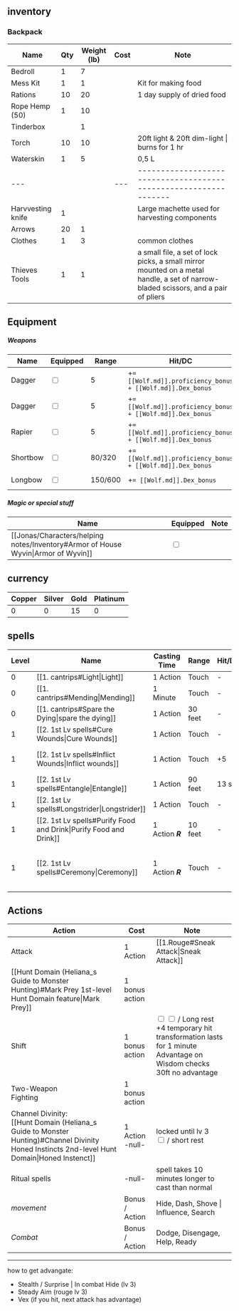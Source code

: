 
## inventory
### Backpack
| Name              | Qty | Weight (lb) | Cost | Note                                                                                                                               |
| ----------------- | --- | ----------- | ---- | ---------------------------------------------------------------------------------------------------------------------------------- |
| Bedroll           | 1   | 7           |      |                                                                                                                                    |
| Mess Kit          | 1   | 1           |      | Kit for making food                                                                                                                |
| Rations           | 10  | 20          |      | 1 day supply of dried food                                                                                                         |
| Rope Hemp (50)    | 1   | 10          |      |                                                                                                                                    |
| Tinderbox         |     | 1           |      |                                                                                                                                    |
| Torch             | 10  | 10          |      | 20ft light & 20ft dim-light \| burns for 1 hr                                                                                      |
| Waterskin         | 1   | 5           |      | 0,5 L                                                                                                                              |
| ---               |     |             | ---  | ----------------------------------------------------------------                                                                   |
| Harvvesting knife | 1   |             |      | Large machette used for harvesting components                                                                                      |
| Arrows            | 20  | 1           |      |                                                                                                                                    |
| Clothes           | 1   | 3           |      | common clothes                                                                                                                     |
| Thieves Tools     | 1   | 1           |      | a small file, a set of lock picks, a small mirror mounted on a metal handle, a set of narrow-bladed scissors, and a pair of pliers |

## Equipment
##### Weapons
| Name     | Equipped                          | Range   | Hit/DC                                                     | Damage                        | Mastery | Note |
| -------- | --------------------------------- | ------- | ---------------------------------------------------------- | ----------------------------- | ------- | ---- |
| Dagger   | <input type="checkbox" unchecked> | 5       | +`= [[Wolf.md]].proficiency_bonus + [[Wolf.md]].Dex_bonus` | 1d4+`= [[Wolf.md]].Dex_bonus` |         |      |
| Dagger   | <input type="checkbox" unchecked> | 5       | +`= [[Wolf.md]].proficiency_bonus + [[Wolf.md]].Dex_bonus` | 1d4+`= [[Wolf.md]].Dex_bonus` |         |      |
| Rapier   | <input type="checkbox" unchecked> | 5       | +`= [[Wolf.md]].proficiency_bonus + [[Wolf.md]].Dex_bonus` | 1d8+`= [[Wolf.md]].Dex_bonus` | **Vex** |      |
| Shortbow | <input type="checkbox" unchecked> | 80/320  | +`= [[Wolf.md]].proficiency_bonus + [[Wolf.md]].Dex_bonus` | 1d6+`= [[Wolf.md]].Dex_bonus` | **Vex** |      |
| Longbow  | <input type="checkbox" unchecked> | 150/600 | +`= [[Wolf.md]].Dex_bonus`                                 | 1d8+`= [[Wolf.md]].Dex_bonus` | Slow    |      |

##### Magic or special stuff
| Name                                                                              | Equipped                          | Note |
| --------------------------------------------------------------------------------- | --------------------------------- | ---- |
| [[Jonas/Characters/helping notes/Inventory#Armor of House Wyvin\|Armor of Wyvin]] | <input type="checkbox" unchecked> |      |

## currency
| Copper | Silver | Gold | Platinum |
| ------ | ------ | ---- | -------- |
| 0      | 0      | 15   | 0        |

## spells
| Level | Name                                                              | Casting Time     | Range   | Hit/DC | Effect                                 | Duration       | Components |
| ----- | ----------------------------------------------------------------- | ---------------- | ------- | ------ | -------------------------------------- | -------------- | ---------- |
| 0     | [[1. cantrips#Light\|Light]]                                      | 1 Action         | Touch   | -      |                                        | 1 hour         | V, M       |
| 0     | [[1. cantrips#Mending\|Mending]]                                  | 1 Minute         | Touch   | -      |                                        | Instant        | V, S, M    |
| 0     | [[1. cantrips#Spare the Dying\|spare the dying]]                  | 1 Action         | 30 feet | -      |                                        | Up to 1 minute | V          |
| 1     | [[2. 1st Lv spells#Cure Wounds\|Cure Wounds]]                     | 1 Action         | Touch   | -      | 1D8+3                                  | Instant        | V, S       |
| 1     | [[2. 1st Lv spells#Inflict Wounds\|Inflict wounds]]               | 1 Action         | Touch   | +5     | 3d10 necrotic damage                   | Instant        | V,S        |
| 1     | [[2. 1st Lv spells#Entangle\|Entangle]]                           | 1 Action         | 90 feet | 13 str | Bind                                   | up to 1 minute | C, V, S    |
| 1     | [[2. 1st Lv spells#Longstrider\|Longstrider]]                     | 1 Action         | Touch   | -      |                                        | 1 hour         | V, S, M    |
| 1     | [[2. 1st Lv spells#Purify Food and Drink\|Purify Food and Drink]] | 1 Action **_R_** | 10 feet | -      |                                        | Instant        | V, S       |
| 1     | [[2. 1st Lv spells#Ceremony\|Ceremony]]                           | 1 Action **_R_** | Touch   | -      | funeral, Bless water, Dedication 1 min | Instant        | V, S, M    |

## Actions
| Action                                                                                                                                           | Cost               | Note                                                                                                                                                                                        |
| ------------------------------------------------------------------------------------------------------------------------------------------------ | ------------------ | ------------------------------------------------------------------------------------------------------------------------------------------------------------------------------------------- |
| Attack                                                                                                                                           | 1 Action           | [[1.Rouge#Sneak Attack\|Sneak Attack]]                                                                                                                                                      |
| [[Hunt Domain (Heliana_s Guide to Monster Hunting)#Mark Prey 1st-level Hunt Domain feature\|Mark Prey]]                                          | 1 bonus action     |                                                                                                                                                                                             |
| Shift                                                                                                                                            | 1 bonus action     | <input type="checkbox" unchecked> <input type="checkbox" unchecked> / Long rest<br>+4 temporary hit<br>transformation lasts for 1 minute<br>Advantage on Wisdom checks<br>30ft no advantage |
| Two-Weapon <br>Fighting<br>                                                                                                                      | 1 bonus action     |                                                                                                                                                                                             |
| Channel Divinity:<br>[[Hunt Domain (Heliana_s Guide to Monster Hunting)#Channel Divinity Honed Instincts 2nd-level Hunt Domain\|Honed Instenct]] | 1 Action<br>-null- | locked until lv 3<br><input type="checkbox" unchecked> / short rest                                                                                                                         |
| Ritual spells                                                                                                                                    | -null-             | spell takes 10 minutes longer to cast than normal                                                                                                                                           |
| *movement*                                                                                                                                       | Bonus / Action     | Hide, Dash, Shove \| Influence, Search                                                                                                                                                      |
| *Combat*                                                                                                                                         | Bonus / Action     | Dodge, Disengage, Help, Ready                                                                                                                                                               |

---
 how to get advangate:
 - Stealth / Surprise  | In combat Hide (lv 3)
 - Steady Aim (rouge lv 3)
 - Vex (if you hit, next attack has advantage)
